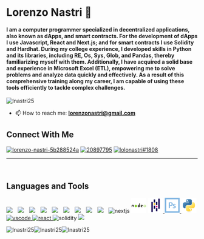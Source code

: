 # Lorenzo Nastri 🚀

<h4 align="left">I am a computer programmer specialized in decentralized applications, also known as dApps, and smart contracts. For the development of dApps I use Javascript, React and Next.js; and for smart contracts I use Solidity and Hardhat. During my college experience, I developed skills in Python and its libraries, including RE, Os, Sys, Glob, and Pandas, thereby familiarizing myself with them. Additionally, I have acquired a solid base and experience in Microsoft Excel (ETL), empowering me to solve problems and analyze data quickly and effectively. As a result of this comprehensive training along my career, I am capable of using these tools efficiently to tackle complex challenges.</h4>

<p align="left"> <img src="https://komarev.com/ghpvc/?username=lnastri25&label=Profile%20views&color=0e75b6&style=flat" alt="lnastri25" /> </p>

- 📫 How to reach me: **lorenzonastri@gmail.com**

## Connect With Me
<p align="left">
<a href="https://linkedin.com/in/lorenzo-nastri-5b288524a" target="blank"><img align="center" src="https://raw.githubusercontent.com/rahuldkjain/github-profile-readme-generator/master/src/images/icons/Social/linked-in-alt.svg" alt="lorenzo-nastri-5b288524a" height="30" width="40" /></a>
<a href="https://stackoverflow.com/users/20897795" target="blank"><img align="center" src="https://raw.githubusercontent.com/rahuldkjain/github-profile-readme-generator/master/src/images/icons/Social/stack-overflow.svg" alt="20897795" height="30" width="40" /></a>
<a href="https://discord.gg/lolonastri#1808" target="blank"><img align="center" src="https://raw.githubusercontent.com/rahuldkjain/github-profile-readme-generator/master/src/images/icons/Social/discord.svg" alt="lolonastri#1808" height="30" width="40" /></a>
</p>

---

<br/>

## Languages and Tools
<p align="left"> 
<img width="40px" style="padding-right: 10px;" src="https://skillicons.dev/icons?i=js"  />
<img width="40px" style="padding-right: 10px;" src="https://skillicons.dev/icons?i=git"  />
<img width="40px" style="padding-right: 10px;" src="https://skillicons.dev/icons?i=nodejs"  />
<img width="40px" style="padding-right: 10px;" src="https://skillicons.dev/icons?i=bash"  />
<img width="40px" style="padding-right: 10px;" src="https://skillicons.dev/icons?i=vscode"  />
<img width="40px" style="padding-right: 10px;" src="https://skillicons.dev/icons?i=github"  />
<img width="40px" style="padding-right: 10px;" src="https://skillicons.dev/icons?i=solidity"  />
<img width="40px" style="padding-right: 10px;" src="https://skillicons.dev/icons?i=nextjs"  />
<img width="40px" style="padding-right: 10px;" src="https://skillicons.dev/icons?i=react"  />
   <img src="https://camo.githubusercontent.com/c55a5fc9aee6efafa01a33c78502d5b075fc9071df09f7c36bd59665de0ebbd4/68747470733a2f2f736b696c6c69636f6e732e6465762f69636f6e733f693d6e6578746a73" alt="nextjs" width="40" height="40"/> <img src="https://raw.githubusercontent.com/devicons/devicon/master/icons/nodejs/nodejs-original-wordmark.svg" alt="nodejs" width="40" height="40"/> </a> <a href="https://pandas.pydata.org/" target="_blank" rel="noreferrer"> <img src="https://raw.githubusercontent.com/devicons/devicon/2ae2a900d2f041da66e950e4d48052658d850630/icons/pandas/pandas-original.svg" alt="pandas" width="40" height="40"/> </a> <a href="https://www.photoshop.com/en" target="_blank" rel="noreferrer"> <img src="https://raw.githubusercontent.com/devicons/devicon/master/icons/photoshop/photoshop-line.svg" alt="photoshop" width="40" height="40"/> </a> <a href="https://www.python.org" target="_blank" rel="noreferrer"> <img src="https://raw.githubusercontent.com/devicons/devicon/master/icons/python/python-original.svg" alt="python" width="40" height="40"/>  <img src="https://camo.githubusercontent.com/95ee0c74cccf4c61aca7784c67ad967623ee6bb906df94b4b2b36e841f086158/68747470733a2f2f736b696c6c69636f6e732e6465762f69636f6e733f693d7673636f6465" alt="vscode" width="40" height="40"/> </a> <a href="https://reactjs.org/" target="_blank" rel="noreferrer"> <img src="https://camo.githubusercontent.com/86ce870479afdbfa7075d5b25bff8642dd4894a061c920ea9a49d3f77c74b55b/68747470733a2f2f736b696c6c69636f6e732e6465762f69636f6e733f693d7265616374" alt="react" width="40" height="40"/> </a> <img src="https://camo.githubusercontent.com/c1fc3def8a546cf25dc3b220ee94946bbc6c12ceac6a34581f6cc97120fa148b/68747470733a2f2f736b696c6c69636f6e732e6465762f69636f6e733f693d736f6c6964697479" alt="solidity" width="40" height="40"/> <img width="40px" style="padding-right: 10px;" src="https://skillicons.dev/icons?i=github"/> </a> </p>

<p><img align="left" src="https://github-readme-stats-sigma-five.vercel.app/api/top-langs?username=lnastri25&show_icons=true&locale=en&layout=compact&theme=algolia" alt="lnastri25" /></p>


<p><img align="left" src="https://github-readme-stats-sigma-five.vercel.app/api?username=lnastri25&show_icons=true&locale=en&theme=algolia" alt="lnastri25" /></p>


<p><img align="left" src="https://github-readme-streak-stats.herokuapp.com/?user=lnastri25&&theme=algolia" alt="lnastri25" /></p>
